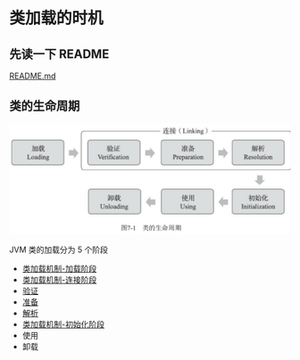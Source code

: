 # 类加载的时机

## **先读一下 README** 

[README.md](README.md) 

## 类的生命周期

<img src="../../assets/image-20200620224348640.png" alt="image-20200620224348640" style="zoom:50%;" />

JVM 类的加载分为 5 个阶段

-  [类加载机制-加载阶段](011-类加载机制-加载阶段.md) 
-  [类加载机制-连接阶段](012-类加载机制-连接阶段.md) 
  - [验证](012-类加载机制-连接阶段.md#验证)
  - [准备](012-类加载机制-连接阶段.md#准备)
  - [解析](012-类加载机制-连接阶段.md#解析)
-  [类加载机制-初始化阶段](013-类加载机制-初始化阶段.md) 
- 使用
- 卸载
